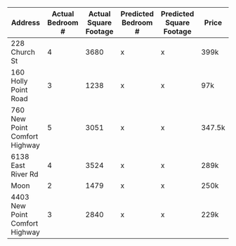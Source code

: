 | Address | Actual Bedroom # | Actual Square Footage | Predicted Bedroom # | Predicted Square Footage | Price |
| --------------- | --------------- | --------------- |--------------- |--------------- |--------------- |
| 228 Church St | 4 | 3680 | x | x | 399k |
| 160 Holly Point Road | 3 | 1238 | x | x | 97k |
| 760 New Point Comfort Highway | 5 | 3051 | x | x | 347.5k |
| 6138 East River Rd | 4 | 3524 | x | x | 289k |
| Moon | 2 | 1479 | x | x | 250k |
| 4403 New Point Comfort Highway | 3 | 2840 | x | x | 229k |
